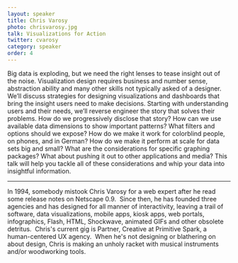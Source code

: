 ```yaml
---
layout: speaker
title: Chris Varosy
photo: chrisvarosy.jpg
talk: Visualizations for Action
twitter: cvarosy
category: speaker
order: 4
---
```


Big data is exploding, but we need the right lenses to tease insight out of the noise. Visualization design requires business and number sense, abstraction ability and many other skills not typically asked of a designer. We’ll discuss strategies for designing visualizations and dashboards that bring the insight users need to make decisions. Starting with understanding users and their needs, we’ll reverse engineer the story that solves their problems. How do we progressively disclose that story? How can we use available data dimensions to show important patterns? What filters and options should we expose? How do we make it work for colorblind people, on phones, and in German? How do we make it perform at scale for data sets big and small? What are the considerations for specific graphing packages? What about pushing it out to other applications and media? This talk will help you tackle all of these considerations and whip your data into insightful information.

---

In 1994, somebody mistook Chris Varosy for a web expert after he read some release notes on Netscape 0.9.  Since then, he has founded three agencies and has designed for all manner of interactivity, leaving a trail of software, data visualizations, mobile apps, kiosk apps, web portals, infographics, Flash, HTML, Shockwave, animated GIFs and other obsolete detritus.  Chris&#39;s current gig is Partner, Creative at Primitive Spark, a human-centered UX agency.  When he&#39;s not designing or blathering on about design, Chris is making an unholy racket with musical instruments and/or woodworking tools.
